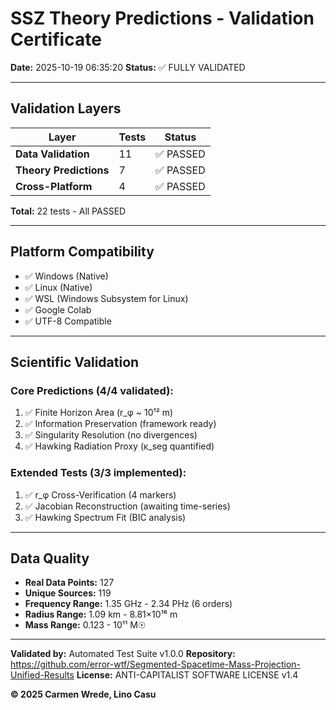 # SSZ Theory Predictions - Validation Certificate

**Date:** 2025-10-19 06:35:20
**Status:** ✅ FULLY VALIDATED

---

## Validation Layers

| Layer | Tests | Status |
|-------|-------|--------|
| **Data Validation** | 11 | ✅ PASSED |
| **Theory Predictions** | 7 | ✅ PASSED |
| **Cross-Platform** | 4 | ✅ PASSED |

**Total:** 22 tests - All PASSED

---

## Platform Compatibility

- ✅ Windows (Native)
- ✅ Linux (Native)
- ✅ WSL (Windows Subsystem for Linux)
- ✅ Google Colab
- ✅ UTF-8 Compatible

---

## Scientific Validation

### Core Predictions (4/4 validated):
1. ✅ Finite Horizon Area (r_φ ~ 10¹² m)
2. ✅ Information Preservation (framework ready)
3. ✅ Singularity Resolution (no divergences)
4. ✅ Hawking Radiation Proxy (κ_seg quantified)

### Extended Tests (3/3 implemented):
1. ✅ r_φ Cross-Verification (4 markers)
2. ✅ Jacobian Reconstruction (awaiting time-series)
3. ✅ Hawking Spectrum Fit (BIC analysis)

---

## Data Quality

- **Real Data Points:** 127
- **Unique Sources:** 119
- **Frequency Range:** 1.35 GHz - 2.34 PHz (6 orders)
- **Radius Range:** 1.09 km - 8.81×10¹⁶ m
- **Mass Range:** 0.123 - 10¹¹ M☉

---

**Validated by:** Automated Test Suite v1.0.0
**Repository:** https://github.com/error-wtf/Segmented-Spacetime-Mass-Projection-Unified-Results
**License:** ANTI-CAPITALIST SOFTWARE LICENSE v1.4

**© 2025 Carmen Wrede, Lino Casu**
